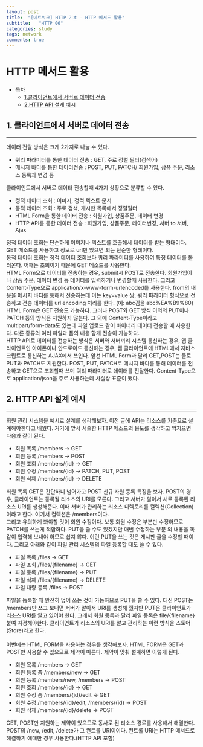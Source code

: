 ```yaml
---
layout: post
title:  "[네트워크] HTTP 기초 - HTTP 메서드 활용"
subtitle:   "HTTP 06"
categories: study
tags: network
comments: true
---
```


# HTTP 메서드 활용

- 목차
    - [1.클라이언트에서 서버로 데이터 전송](#1.데이터전송)
    - [2.HTTP API 설계 예시](#2.API설계예시)


## 1. 클라이언트에서 서버로 데이터 전송
---
데이터 전달 방식은 크게 2가지로 나눌 수 있다. 

- 쿼리 파라미터를 통한 데이터 전송 : GET, 주로 정렬 필터(검색어)
- 메시지 바디를 통한 데이터전송 : POST, PUT, PATCH/ 회원가입, 상품 주문, 리소스 등록과 변경 등

클라이언트에서 서버로 데이터 전송할때 4가지 상황으로 분류할 수 있다. 

- 정적 데이터 조회 : 이미지, 정적 텍스트 문서
- 동적 데이터 조회 : 주로 검색, 게시판 목록에서 정렬필터
- HTML Form을 통한 데이터 전송 : 회원가입, 상품주문, 데이터 변경
- HTTP API를 통한 데이터 전송 : 회원가입, 상품주문, 데이터변경, 서버 to 서버, Ajax

정적 데이터 조회는 단순하게 이미지나 텍스트를 호출해서 데이터를 받는 형태이다. GET 메소드를 사용하고 정보로 url만 있으면 되는 단순한 형태이다. <br>
동적 데이터 조회는 정적 데이터 조회보다 쿼리 파라미터를 사용하여 특정 데이터를 불러온다. 어째든 조회이기 때문에 GET 메소드를 사용한다.<br>
HTML Form으로 데이터를 전송하는 경우, submit시 POST로 전송한다. 회원가입이나 상품 주문, 데이터 변경 등 데이터를 입력하거나 변경할때 사용한다. 그리고 Content-Type으로 application/x-www-form-urlencoded를 사용한다. from의 내용을 메시지 바디를 통해서 전송하는데 이는 key=value 쌍, 쿼리 파라미터 형식으로 전송하고 전송 데이터를 url encoding 처리를 한다. (예: abc김을 abc%EA%B9%80) HTML Form은 GET 전송도 가능하다. 그러나 POST와 GET 방식 이외의 PUT이나 PATCH 등의 방식은 지원하지 않는다. 그 외에 Content-Type이라고 multipart/form-data도 있는데 파일 업로드 같이 바이너리 데이터 전송할 때 사용한다. 다른 종류의 여러 파일과 폼의 내용 함게 전송이 가능하다. <br>
HTTP API로 데이터를 전송하는 방식은 서버와 서버끼리 시스템 통신하는 경우, 앱 클라이언트인 아이폰이나 안드로이드 통신하는 경우, 웹 클라이언트에 HTML에서 자바스크립트로 통신하는 AJAX에서 쓰인다. 앞선 HTML Form과 달리 GET,POST는 물로 PUT과 PATCH도 지원한다. POST, PUT, PATCH로 메시지 바디를 통해 데이터를 전송하고 GET으로 조회할때 쓰며 쿼리 파라미터로 데이터를 전달한다. Content-Type으로 application/json을 주로 사용하는데 사실상 표준이 됐다.

## 2. HTTP API 설계 예시
---
회원 관리 시스템을 예시로 설계를 생각해보자. 이전 글에 API는 리소스를 기준으로 설계해야한다고 배웠다. 거기에 앞서 서술한 HTTP 메소드의 용도를 생각하고 짝지으면 다음과 같이 된다.

- 회원 목록 /members -> GET
- 회원 등록 /members -> POST
- 회원 조회 /members/{id} -> GET
- 회원 수정 /members/{id} -> PATCH, PUT, POST
- 회원 삭제 /members/{id} -> DELETE

회원 목록 GET은 간단하니 넘어가고 POST 신규 자원 등록 특징을 보자. POST의 경우, 클라이언트는 등록될 리소스의 URI를 모른다. 그리고 서버가 알아서 새로 등록된 리소스 URI를 생성해준다. 이때 서버가 관리하는 리소스 디렉토리를 컬렉션(Collection)이라고 한다. 여기서 컬렉션은 /members이다.<br>
그리고 유의하게 봐야할 것이 회원 수정이다. 보통 회원 수정은 부분만 수정하므로 PATCH를 쓰는게 적합하다. PUT을 쓸 수도 있겠지만 매번 수정하는 부분 외 내용을 똑같이 입력해 보내야 하므로 쉽지 않다. 이런 PUT을 쓰는 것은 게시판 글을 수정할 때이다. 그리고 아래와 같이 파일 관리 시스템의 파일 등록할 때도 쓸 수 있다.

- 파일 목록 /files -> GET
- 파일 조회 /files/{filename} -> GET
- 파일 등록 /files/{filename} -> PUT
- 파일 삭제 /files/{filename} -> DELETE
- 파일 대량 등록 /files -> POST

파일을 등록할 때 완전히 덮어 쓰는 것이 가능하므로 PUT을 쓸 수 있다. 대신 POST는 /members만 쓰고 보내면 서버가 알아서 URI를 생성해 줬지만 PUT은 클라이언트가 리소스 URI를 알고 있어야 한다. 그래서 회원 등록과 달리 파일 등록은 file/{filename} 붙여 지정해야한다. 클라이언트가 리소스의 URI를 알고 관리하는 이런 방식을 스토어(Store)라고 한다. <br>
<br>
이번에는 HTML FORM을 사용하는 경우를 생각해보자. HTML FORM은 GET과 POST만 사용할 수 있으므로 제약이 따른다. 제약이 맞춰 설계하면 이렇게 된다.

- 회원 목록 /members -> GET
- 회원 등록 폼 /members/new -> GET
- 회원 등록 /members/new, /members -> POST
- 회원 조회 /members/{id} -> GET
- 회원 수정 폼 /members/{id}/edit -> GET
- 회원 수정 /members/{id}/edit, /members/{id} -> POST
- 회원 삭제 /members/{id}/delete -> POST

GET, POST만 지원하는 제약이 있으므로 동사로 된 리소스 경로를 사용해서 해결한다. POST의 /new, /edit, /delete가 그 컨트롤 URI이이다. 컨트롤 URI는 HTTP 메서드로 해결하기 애매한 경우 사용한다.(HTTP API 포함)